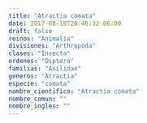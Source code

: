 ```yaml
---
title: "Atractia comata"
date: 2017-08-18T20:46:32-06:00
draft: false
reinos: "Animalia"
divisiones: "Arthropoda"
clases: "Insecta"
ordenes: "Diptera"
familias: "Asilidae"
generos: "Atractia"
especie: "comata"
nombre_cientifico: "Atractia comata"
nombre_comun: ""
nombre_ingles: ""
---
```

